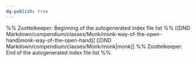 ```yaml
---
dg-publish: true
---
```

%% Zoottelkeeper: Beginning of the autogenerated index file list  %%
 [[DND Markdown/compendium/classes/Monk/monk-way-of-the-open-hand|monk-way-of-the-open-hand]]
 [[DND Markdown/compendium/classes/Monk/monk|monk]]
%% Zoottelkeeper: End of the autogenerated index file list  %%

